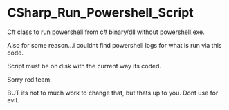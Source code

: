 # CSharp_Run_Powershell_Script
C# class to run powershell from c# binary/dll without powershell.exe. 

Also for some reason...i couldnt find powershell logs for what is run via this code.

Script must be on disk with the current way its coded.

Sorry red team. 

BUT its not to much work to change that, but thats up to you. Dont use for evil.
